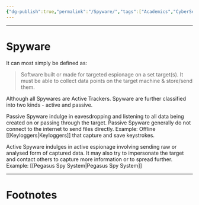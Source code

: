 ```yaml
---
{"dg-publish":true,"permalink":"/Spyware/","tags":["Academics","CyberSec"]}
---
```



---
# Spyware
It can most simply be defined as:
> Software built or made for targeted espionage on a set target(s). It must be able to collect data points on the target machine & store/send them.

Although all Spywares are Active Trackers.
Spyware are further classified into two kinds - active and passive.

Passive Spyware indulge in eavesdropping and listening to all data being created on or passing through the target. Passive Spyware generally do not connect to the internet to send files directly.
Example: Offline [[Keyloggers\|Keyloggers]] that capture and save keystrokes.

Active Spyware indulges in active espionage involving sending raw or analysed form of captured data. It may also try to impersonate the target and contact others to capture more information or to spread further.
Example: [[Pegasus Spy System\|Pegasus Spy System]]

---
# Footnotes